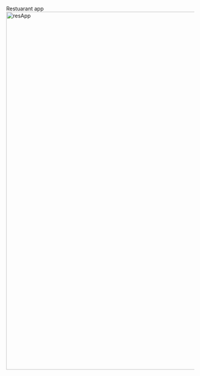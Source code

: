 Restuarant app
<img width="958" alt="resApp" src="https://user-images.githubusercontent.com/88451628/164324491-801250e7-e4b1-45c3-8210-2d39d32944ac.png">
